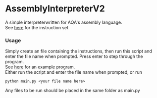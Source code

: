 # AssemblyInterpreterV2
A simple interpreterwritten for AQA's assembly language.  
See [here](./instructionSet.txt) for the instruction set
### Usage
Simply create an file containing the instructions, then run this script and enter the file name when prompted. Press enter to step through the program.  
See [here](./examples/mult.asl) for an example program.  
Either run the script and enter the file name when prompted, or run
```
python main.py <your file name here>
```
Any files to be run should be placed in the same folder as main.py
